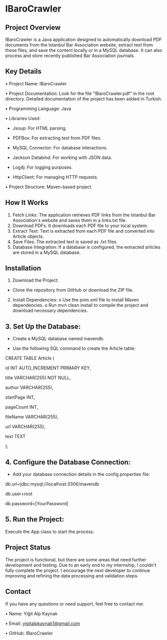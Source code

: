 # IBaroCrawler

## Project Overview
IBaroCrawler is a Java application designed to automatically download PDF documents from the Istanbul Bar Association website, extract text from these files, and save the content locally or in a MySQL database. It can also process and store recently published Bar Association journals.

## Key Details

•	Project Name: IBaroCrawler

•	Project Documentation: Look for the file "IBaroCrawler.pdf" in the root directory. Detailed documentation of the project has been added in Turkish.

•	Programming Language: Java


•	Libraries Used:

-	Jsoup: For HTML parsing.

-	PDFBox: For extracting text from PDF files.

-	MySQL Connector: For database interactions.

-	Jackson Databind: For working with JSON data.

-	Log4j: For logging purposes.

-	HttpClient: For managing HTTP requests.

•	Project Structure: Maven-based project.

## How It Works
1.	Fetch Links: The application retrieves PDF links from the Istanbul Bar Association's website and saves them in a links.txt file.
2.	Download PDFs: It downloads each PDF file to your local system.
3.	Extract Text: Text is extracted from each PDF file and converted into Article objects.
4.	Save Files: The extracted text is saved as .txt files.
5.	Database Integration: If a database is configured, the extracted articles are stored in a MySQL database.
##  Installation
1.	Download the Project:
-	Clone the repository from GitHub or download the ZIP file.
2.	Install Dependencies:
o	Use the pom.xml file to install Maven dependencies.
o	Run mvn clean install to compile the project and download necessary dependencies.

## 3.	Set Up the Database:
-	Create a MySQL database named mavendb.
  
-	Use the following SQL command to create the Article table:
  
CREATE TABLE Article (

  id INT AUTO_INCREMENT PRIMARY KEY,
 	
  title VARCHAR(255) NOT NULL,
 	
  author VARCHAR(255),
 	
  startPage INT,
 	
  pageCount INT,
 	
  fileName VARCHAR(255),
 	
  url VARCHAR(255),
 	
  text TEXT
  
);

## 4.	Configure the Database Connection:

-	Add your database connection details in the config.properties file:


db.url=jdbc:mysql://localhost:3306/mavendb

db.user=root

db.password=[YourPassword]

## 5.	Run the Project:
Execute the App class to start the process.

## Project Status
The project is functional, but there are some areas that need further development and testing. Due to an early end to my internship, I couldn't fully complete the project. I encourage the next developer to continue improving and refining the data processing and validation steps.

## Contact

If you have any questions or need support, feel free to contact me:

•	Name: Yiğit Alp Kaynak

•	Email: yigitalpkaynak1@gmail.com

•	GitHub: IBaroCrawler

